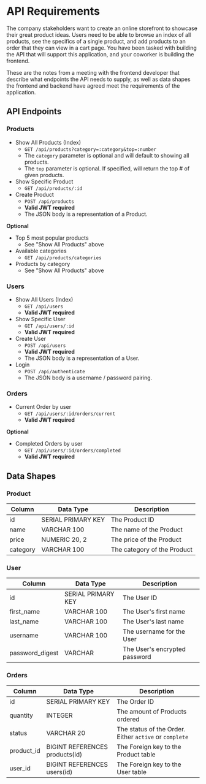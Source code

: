 # API Requirements

The company stakeholders want to create an online storefront to showcase their great product ideas. Users need to be able to browse an index of all products, see the specifics of a single product, and add products to an order that they can view in a cart page. You have been tasked with building the API that will support this application, and your coworker is building the frontend.

These are the notes from a meeting with the frontend developer that describe what endpoints the API needs to supply, as well as data shapes the frontend and backend have agreed meet the requirements of the application.

## API Endpoints

### Products

- Show All Products (Index)
  - `GET /api/products?category=:category&top=:number`
  - The `category` parameter is optional and will default to showing all products.
  - The `top` parameter is optional. If specified, will return the top # of given products.
- Show Specific Product
  - `GET /api/products/:id`
- Create Product
  - `POST /api/products`
  - **Valid JWT required**
  - The JSON body is a representation of a Product.

**Optional**

- Top 5 most popular products
  - See "Show All Products" above
- Available categories
  - `GET /api/products/categories`
- Products by category
  - See "Show All Products" above

### Users

- Show All Users (Index)
  - `GET /api/users`
  - **Valid JWT required**
- Show Specific User
  - `GET /api/users/:id`
  - **Valid JWT required**
- Create User
  - `POST /api/users`
  - **Valid JWT required**
  - The JSON body is a representation of a User.
- Login
  - `POST /api/authenticate`
  - The JSON body is a username / password pairing.

### Orders

- Current Order by user
  - `GET /api/users/:id/orders/current`
  - **Valid JWT required**

**Optional**

- Completed Orders by user
  - `GET /api/users/:id/orders/completed`
  - **Valid JWT required**

## Data Shapes

### Product

| Column   | Data Type          | Description                 |
| -------- | ------------------ | --------------------------- |
| id       | SERIAL PRIMARY KEY | The Product ID              |
| name     | VARCHAR 100        | The name of the Product     |
| price    | NUMERIC 20, 2      | The price of the Product    |
| category | VARCHAR 100        | The category of the Product |

### User

| Column          | Data Type          | Description                   |
| --------------- | ------------------ | ----------------------------- |
| id              | SERIAL PRIMARY KEY | The User ID                   |
| first_name      | VARCHAR 100        | The User's first name         |
| last_name       | VARCHAR 100        | The User's last name          |
| username        | VARCHAR 100        | The username for the User     |
| password_digest | VARCHAR            | The User's encrypted password |

### Orders

| Column     | Data Type                      | Description                                            |
| ---------- | ------------------------------ | ------------------------------------------------------ |
| id         | SERIAL PRIMARY KEY             | The Order ID                                           |
| quantity   | INTEGER                        | The amount of Products ordered                         |
| status     | VARCHAR 20                     | The status of the Order. Either `active` or `complete` |
| product_id | BIGINT REFERENCES products(id) | The Foreign key to the Product table                   |
| user_id    | BIGINT REFERENCES users(id)    | The Foreign key to the User table                      |
